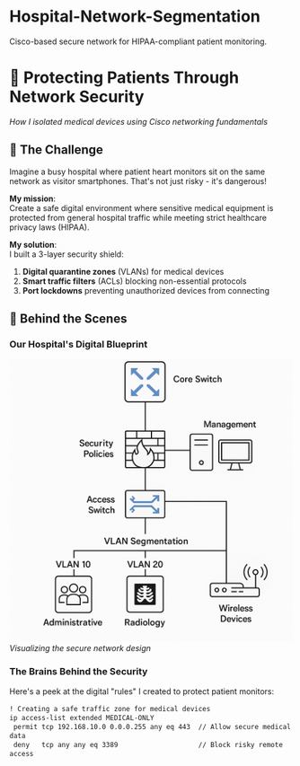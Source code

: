 # Hospital-Network-Segmentation
Cisco-based secure network for HIPAA-compliant patient monitoring.
# 🏥 Protecting Patients Through Network Security  
*How I isolated medical devices using Cisco networking fundamentals*

## 📌 The Challenge  
Imagine a busy hospital where patient heart monitors sit on the same network as visitor smartphones. That's not just risky - it's dangerous!  

**My mission**:  
Create a safe digital environment where sensitive medical equipment is protected from general hospital traffic while meeting strict healthcare privacy laws (HIPAA).

**My solution**:  
I built a 3-layer security shield:  
1. **Digital quarantine zones** (VLANs) for medical devices  
2. **Smart traffic filters** (ACLs) blocking non-essential protocols  
3. **Port lockdowns** preventing unauthorized devices from connecting  

## 🔧 Behind the Scenes  
### Our Hospital's Digital Blueprint  
![Network Diagram](https://github.com/jannatuadon/Hospital-Network-Segmentation/blob/main/Hospital_Network_Project/Diagrams/Complete%20Hospital%20Network%20Architecture%20Overview.png) 
*Visualizing the secure network design*

### The Brains Behind the Security  
Here's a peek at the digital "rules" I created to protect patient monitors:  
```cisco
! Creating a safe traffic zone for medical devices
ip access-list extended MEDICAL-ONLY  
 permit tcp 192.168.10.0 0.0.0.255 any eq 443  // Allow secure medical data
 deny   tcp any any eq 3389                    // Block risky remote access
